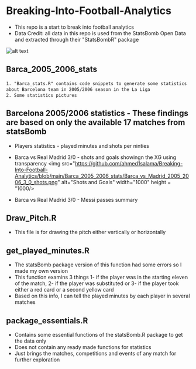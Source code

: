 # Breaking-Into-Football-Analytics
* This repo is a start to break into football analytics
* Data Credit: all data in this repo is used from the StatsBomb Open Data and extracted through their "StatsBombR" package

![alt text](https://i1.wp.com/statsbomb.com/wp-content/uploads/2020/06/Screenshot-2020-06-25-at-15.49.54.png?resize=300%2C147&ssl=1 "StatsBomb logo")


## Barca_2005_2006_stats
	1. "Barca_stats.R" contains code snippets to generate some statistics about Barcelona team in 2005/2006 season in the La Liga
	2. Some statistics pictures

## Barcelona 2005/2006 statistics - These findings are based on only the available 17 matches from statsBomb
* Players statistics - played minutes and shots per ninties

* Barca vs Real Madrid 3/0 - shots and goals showingn the XG using transparency 
<img src="https://github.com/ahmed1salama/Breaking-Into-Football-Analytics/blob/main/Barca_2005_2006_stats/Barca_vs_Madrid_2005_2006_3_0_shots.png" alt="Shots and Goals" width="1000" height = "1000/>
* Barca vs Real Madrid 3/0 - Messi passes summary


## Draw_Pitch.R
* This file is for drawing the pitch either vertically or horizontally 


## get_played_minutes.R
* The statsBomb package version of this function had some errors so I made my own version 
* This function examins 3 things 1- if the player was in the starting eleven of the match, 2- if the player was substituted or 3- if the player took either a red card or a second yellow card
* Based on this info, I can tell the played minutes by each player in several matches 


## package_essentials.R
* Contains some essential functions of the statsBomb.R package to get the data only 
* Does not contain any ready made functions for statistics 
* Just brings the matches, competitions and events of any match for further exploration 



